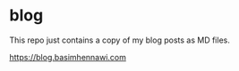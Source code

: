 # blog


This repo just contains a copy of my blog posts as MD files.

https://blog.basimhennawi.com
